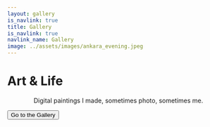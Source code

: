 ```yaml
---
layout: gallery
is_navlink: true
title: Gallery
is_navlink: true
navlink_name: Gallery
image: ../assets/images/ankara_evening.jpeg
---
```


# Art & Life

<p style="text-align: center">Digital paintings I made, sometimes photo, sometimes me.</p>

<div class="art-circle">
<!--    <div class="inside">
    </div>
-->
</div>

<button class="default_button" id="artPageButton">Go to the Gallery</button>